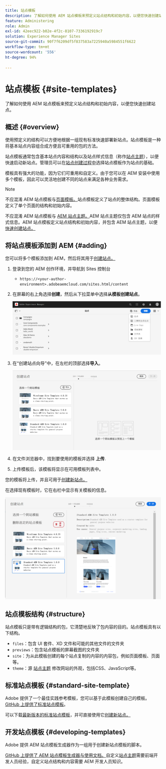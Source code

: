 ```yaml
---
title: 站点模板
description: 了解如何使用 AEM 站点模板来预定义站点结构和初始内容，以便您快速创建站点。
feature: Administering
role: Admin
exl-id: 42eec922-b02e-4f2c-8107-7336192919c7
solution: Experience Manager Sites
source-git-commit: 90f7f6209df5f837583a7225940a5984551f6622
workflow-type: tm+mt
source-wordcount: '556'
ht-degree: 94%

---
```


# 站点模板 {#site-templates}

了解如何使用 AEM 站点模板来预定义站点结构和初始内容，以便您快速创建站点。

## 概述 {#overview}

使用预定义的结构可以方便地根据一组现有标准快速部署新站点。站点模板是一种将基本站点内容组合成方便且可重用的包的方法。

站点模板通常包含基本站点内容和结构以及站点样式信息（称作[站点主题](site-themes.md)），以便快速启动新站点。管理员可以在[站点创建过程中](create-site.md)选择站点模板作为站点的基础。

模板具有强大的功能，因为它们可重用和自定义。由于您可以在 AEM 安装中使用多个模板，因此可以灵活地创建不同的站点来满足各种业务需求。

>[!NOTE]
>
>不应混淆 AEM 站点模板与[页面模板。](/help/sites-cloud/authoring/sites-console/templates.md)站点模板定义了站点的整体结构。页面模板定义了单个页面的结构和初始内容。
>
>不应混淆 AEM 站点模板与 [AEM 站点主题。](site-themes.md)AEM 站点主题仅包含 AEM 站点的样式信息。AEM 站点模板定义站点结构和初始内容，并包含 AEM 站点主题，以便[快速创建站点。](create-site.md)

## 将站点模板添加到 AEM {#adding}

您可以将多个模板添加到 AEM，然后将其用于[创建站点。](create-site.md)

1. 登录到您的 AEM 创作环境，并导航到 Sites 控制台

   * `https://<your-author-environment>.adobeaemcloud.com/sites.html/content`

1. 在屏幕的右上角选择&#x200B;**创建**，然后从下拉菜单中选择&#x200B;**从模板创建站点**。

   ![从模板创建站点](../assets/create-site-from-template.png)

1. 在“创建站点向导”中，在左栏的顶部选择&#x200B;**导入**。

   ![站点创建向导](../assets/site-creation-wizard.png)

1. 在文件浏览器中，找到要使用的模板并选择 **上传**.

1. 上传模板后，该模板将显示在可用模板列表中。

您的模板将上传，并且可用于[创建新站点。](create-site.md)

在选择现有模板时，它在右栏中显示有关模板的信息。

![选择模板](../assets/select-site-template.png)

## 站点模板结构 {#structure}

站点模板只是带有逻辑结构的包，它清楚地反映了包内容的目的。站点模板具有以下结构。

* `files`：包含 UI 套件、XD 文件和可能的其他文件的文件夹
* `previews`：包含站点模板的屏幕截图的文件夹
* `site`：为从此模板创建的每个站点复制的内容的内容包，例如页面模板、页面等。
* `theme`：源 [站点主题](site-themes.md) 修改网站的外观，包括CSS、JavaScript等。

## 标准站点模板 {#standard-site-template}

Adobe 提供了一个最佳实践参考模板，您可以基于此模板创建自己的模板。[GitHub 上提供了标准站点模板](https://github.com/adobe/aem-site-template-standard)。

可以下载[最新版本的标准站点模板](https://github.com/adobe/aem-site-template-standard/releases)，并可直接使用它[创建新站点。](create-site.md)

## 开发站点模板 {#developing-templates}

Adobe 提供 AEM 站点模板生成器作为一组用于创建新站点模板的脚本。

[GitHub 上提供了 AEM 站点模板生成器与使用文档。](https://github.com/adobe/aem-site-template-builder)自定义[站点主题](site-themes.md)需要前端开发人员经验，自定义站点结构和内容需要 AEM 开发人员知识。
